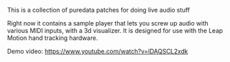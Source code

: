 This is a collection of puredata patches for doing live audio stuff

Right now it contains a sample player that lets you screw up audio with various MIDI inputs, with a 3d visualizer. 
It is designed for use with the Leap Motion hand tracking hardware.

Demo video: https://www.youtube.com/watch?v=lDAQSCL2xdk
